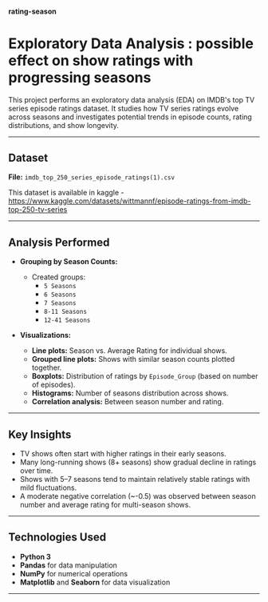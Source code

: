 #### rating-season
# Exploratory Data Analysis : possible effect on show ratings with progressing seasons

This project performs an exploratory data analysis (EDA) on IMDB's top TV series episode ratings dataset. It studies how TV series ratings evolve across seasons and investigates potential trends in episode counts, rating distributions, and show longevity.

---

##  Dataset

**File:** `imdb_top_250_series_episode_ratings(1).csv`

This dataset is available in kaggle - https://www.kaggle.com/datasets/wittmannf/episode-ratings-from-imdb-top-250-tv-series

---

##  Analysis Performed

- **Grouping by Season Counts:**
  - Created groups:
    - `5 Seasons`
    - `6 Seasons`
    - `7 Seasons`
    - `8-11 Seasons`
    - `12-41 Seasons`

- **Visualizations:**
  - **Line plots:** Season vs. Average Rating for individual shows.
  - **Grouped line plots:** Shows with similar season counts plotted together.
  - **Boxplots:** Distribution of ratings by `Episode_Group` (based on number of episodes).
  - **Histograms:** Number of seasons distribution across shows.
  - **Correlation analysis:** Between season number and rating.

---

## Key Insights

- TV shows often start with higher ratings in their early seasons.
- Many long-running shows (8+ seasons) show gradual decline in ratings over time.
- Shows with 5–7 seasons tend to maintain relatively stable ratings with mild fluctuations.
- A moderate negative correlation (~-0.5) was observed between season number and average rating for multi-season shows.

---

## Technologies Used

- **Python 3**
- **Pandas** for data manipulation
- **NumPy** for numerical operations
- **Matplotlib** and **Seaborn** for data visualization

---


